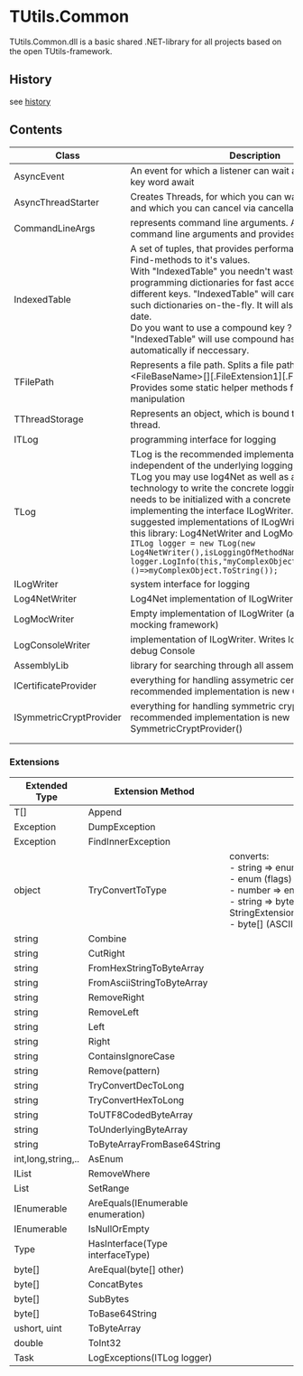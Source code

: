 # TUtils.Common
TUtils.Common.dll is a basic shared .NET-library for all projects based on the open TUtils-framework.

## History
see [history](Documentation/history.md)

## Contents

| Class  | Description |
| ------ | ----------- |
| AsyncEvent | An event for which a listener can wait asynchronously with key word await |
| AsyncThreadStarter       | Creates Threads, for which you can wait asynchronously and which you can cancel via cancellation token            |
| CommandLineArgs       | represents command line arguments. Analize the command line arguments and provides USAGE text  |
| IndexedTable       |  A set of tuples, that provides performance optimized Find-methods to it's values. <br>With "IndexedTable" you needn't waste time in programming dictionaries for fast access to values by different keys. "IndexedTable" will care for instantiating such dictionaries on-the-fly. It will also keep them up to date. <br>Do you want to use a compound key ? Don't worry. "IndexedTable" will use compound hash keys automatically if neccessary.   |
| TFilePath     |  Represents a file path. Splits a file path into <br><ParentDirectory>\<FileBaseName>[<FileSuffix>][.FileExtension1][.FileExtension2]. <br>Provides some static helper methods for file and folder manipulation      |
| TThreadStorage       | Represents an object, which is bound to the current thread.   |
| ITLog       | programming interface for logging  |
| TLog       | TLog is the recommended implementation of ITLog, but is independent of the underlying logging technology. With TLog you may use log4Net as well as any other technology to write the concrete logging statements. TLog needs to be initialized with a concrete log writer implementing the interface ILogWriter. There are two suggested implementations of ILogWriter shipped with this library: Log4NetWriter and LogMoc. Usage:<br>`ITLog logger = new TLog(new Log4NetWriter(),isLoggingOfMethodNameActivated:false);`<br>`logger.LogInfo(this,"myComplexObject={0} !",()=>myComplexObject.ToString());`  |
| ILogWriter     | system interface for logging  |
| Log4NetWriter       |  Log4Net implementation of ILogWriter           |
| LogMocWriter       |  Empty implementation of ILogWriter (advice: better use a mocking framework) |
| LogConsoleWriter |  implementation of ILogWriter. Writes loggng output to debug Console |
| AssemblyLib       | library for searching through all assemblies            |
| ICertificateProvider    |  everything for handling assymetric certificates - recommended implementation is new CertificateProvider()  |
| ISymmetricCryptProvider   | everything for handling symmetric cryptography - recommended implementation is new SymmetricCryptProvider() |
|        |             |
|        |             |

### Extensions

| Extended Type | Extension Method | Description |
| ------------- | ---------------- | ----------- |
| T[] | Append |  |
| Exception | DumpException |  |
| Exception | FindInnerException |  |
| object | TryConvertToType | converts: <br>- string => enum (flags) <br>- enum (flags) => number <br>- number => enum (flags) <br>- string => byte[] (ASCII) (see also StringExtension.FromASCIIStringToByteArray()) <br>- byte[] (ASCII) => string  |
| string | Combine |  |
| string | CutRight |  |
| string | FromHexStringToByteArray |  |
| string | FromAsciiStringToByteArray |  |
| string | RemoveRight |  |
| string | RemoveLeft |  |
| string | Left |  |
| string | Right |  |
| string | ContainsIgnoreCase |  |
| string | Remove(pattern) |  |
| string | TryConvertDecToLong |  |
| string | TryConvertHexToLong |  |
| string | ToUTF8CodedByteArray |  |
| string | ToUnderlyingByteArray |  |
| string | ToByteArrayFromBase64String |  |
| int,long,string,.. | AsEnum<TEnum> |  |
| IList | RemoveWhere |  |
| List | SetRange |  |
| IEnumerable | AreEquals(IEnumerable<T> enumeration) |  |
| IEnumerable | IsNullOrEmpty |  |
| Type | HasInterface(Type interfaceType) |  |
| byte[] | AreEqual(byte[] other) |  |
| byte[] | ConcatBytes |  |
| byte[] | SubBytes |  |
| byte[] | ToBase64String |  |
| ushort, uint | ToByteArray |  |
| double | ToInt32 |  |
| Task | LogExceptions(ITLog logger) |  |
